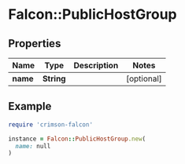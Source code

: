 # Falcon::PublicHostGroup

## Properties

| Name | Type | Description | Notes |
| ---- | ---- | ----------- | ----- |
| **name** | **String** |  | [optional] |

## Example

```ruby
require 'crimson-falcon'

instance = Falcon::PublicHostGroup.new(
  name: null
)
```

